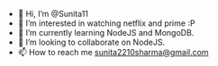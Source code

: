 - 👋 Hi, I’m @Sunita11
- 👀 I’m interested in watching netflix and prime :P
- 🌱 I’m currently learning NodeJS and MongoDB.
- 💞️ I’m looking to collaborate on NodeJS.
- 📫 How to reach me  sunita2210sharma@gmail.com

<!---
Sunita11/Sunita11 is a ✨ special ✨ repository because its `README.md` (this file) appears on your GitHub profile.
You can click the Preview link to take a look at your changes.
--->
